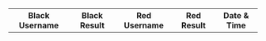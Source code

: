 <table id="recentGames" style="width: 100%;">
  <tr>
    <th>Black Username</th>
    <th>Black Result</th>
    <th>Red Username</th>
    <th>Red Result</th>
    <th>Date & Time</th>
  </tr>
  <tbody id="checkersList">
  </tbody>
</table>

<script>
 // prepare HTML result container for new output
  const resultContainer = document.getElementById("checkersList");
  // prepare URL's to allow easy switch from deployment and localhost
  //const url = "http://localhost:8086/api/users"
  const url = "https://pythonalflask.tk/api/checkers"
  const read_fetch = url + '/checkersList';

  // Load users on page entry
  read_users();


  // Display User Table, data is fetched from Backend Database
  function read_users() {
    // prepare fetch options
    const read_options = {
      method: 'GET', // *GET, POST, PUT, DELETE, etc.
      mode: 'cors', // no-cors, *cors, same-origin
      cache: 'default', // *default, no-cache, reload, force-cache, only-if-cached
      credentials: 'omit', // include, *same-origin, omit
      headers: {
        'Content-Type': 'application/json'
      },
    };

    // fetch the data from API
    fetch(read_fetch, read_options)
      // response is a RESTful "promise" on any successful fetch
      .then(response => {
        // check for response errors
        if (response.status !== 200) {
            const errorMsg = 'Database read error: ' + response.status;
            console.log(errorMsg);
            const tr = document.createElement("tr");
            const td = document.createElement("td");
            td.innerHTML = errorMsg;
            tr.appendChild(td);
            resultContainer.appendChild(tr);
            return;
        }
        // valid response will have json data
      response.json().then(data => {
          console.log(data);
          data.sort(function(a, b) {
            return new Date(b.dogame) - new Date(a.dogame);
          });
          for (let i = 0; i < 5; i++) {
            const row = data[i];
            console.log(row);
            add_row(row);
          }
        })
    })
    // catch fetch errors (ie ACCESS to server blocked)
    .catch(err => {
      console.error(err);
      const tr = document.createElement("tr");
      const td = document.createElement("td");
      td.innerHTML = err;
      tr.appendChild(td);
      resultContainer.appendChild(tr);
    });
  }

  function add_row(data) {
    const tr = document.createElement("tr");
    const uidB = document.createElement("td");
    const resultB = document.createElement("td");
    const uidR = document.createElement("td");
    const resultR = document.createElement("td");
    const dogame = document.createElement("td")
  
    // obtain data that is specific to the API
    uidB.innerHTML = data.uidB; 
    resultB.innerHTML = data.resultB; 
    uidR.innerHTML = data.uidR; 
    resultR.innerHTML = data.resultR; 
    dogame.innerHTML = data.dogame;

    // add HTML to container
    tr.appendChild(uidB);
    tr.appendChild(resultB)
    tr.appendChild(uidR);
    tr.appendChild(resultR)
    tr.appendChild(dogame);

    resultContainer.appendChild(tr);
  }
</script>


